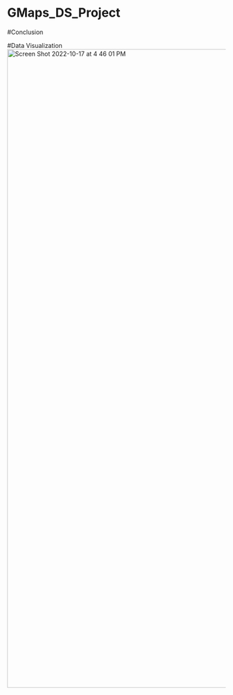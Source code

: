 # GMaps_DS_Project



#Conclusion



#Data Visualization
<img width="1470" alt="Screen Shot 2022-10-17 at 4 46 01 PM" src="https://user-images.githubusercontent.com/95396906/196280120-b4dcaea8-61db-401a-9811-e245529f7678.png">
